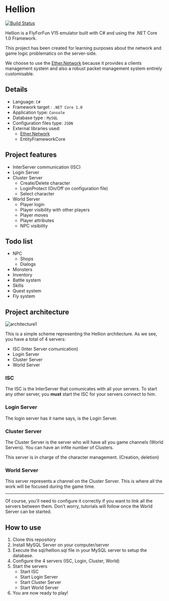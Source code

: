 # Hellion

[![Build Status](https://travis-ci.org/Eastrall/Hellion.svg?branch=develop)](https://travis-ci.org/Eastrall/Hellion)

Hellion is a FlyForFun V15 emulator built with C# and using the .NET Core 1.0 Framework.

This project has been created for learning purposes about the network and game logic problematics on the server-side.

We choose to use the [Ether.Network][ethernetwork] because it provides a clients management system and also a robust packet management system entirely customisable.

## Details

- Language: `C#`
- Framework target : `.NET Core 1.0`
- Application type: `Console`
- Database type : `MySQL`
- Configuration files type: `JSON`
- External libraries used:
	- [Ether.Network][ethernetwork]
	- EntityFrameworkCore


## Project features

- InterServer communication (ISC)
- Login Server
- Cluster Server
    - Create/Delete character
    - LoginProtect (On/Off on configuration file)
    - Select character
- World Server
    - Player login
    - Player visibility with other players
    - Player moves
    - Player attributes
    - NPC visibility
    
## Todo list

- NPC
    - Shops
    - Dialogs
- Monsters
- Inventory
- Battle system
- Skills
- Quest system
- Fly system


## Project architecture


![architecture1](/doc/architecture1.png)

This is a simple scheme representing the Hellion architecture.
As we see, you have a total of 4 servers:

- ISC (Inter Server comunication)
- Login Server
- Cluster Server
- World Server


### ISC

The ISC is the InterServer that comunicates with all your servers.
To start any other server, you **must** start the ISC for your servers connect to him.

### Login Server

The login server has it name says, is the Login Server.

### Cluster Server

The Cluster Server is the server who will have all you game channels (World Servers).
You can have an infite number of Clusters.

This server is in charge of the character management. (Creation, deletion)

### World Server

This server represents a channel on the Cluster Server. This is where all the work will be focused during the game time.

----

Of course, you'll need to configure it correctly if you want to link all the servers between them.
Don't worry, tutorials will follow once the World Server can be started.

## How to use

1. Clone this repository
2. Install MySQL Server on your computer/server
3. Execute the sql/hellion.sql file in your MySQL server to setup the database.
4. Configure the 4 servers (ISC, Login, Cluster, World)
5. Start the servers
   - Start ISC
   - Start Login Server
   - Start Cluster Server
   - Start World Server
6. You are now ready to play!

[ethernetwork]: https://github.com/Eastrall/Ether.Network
